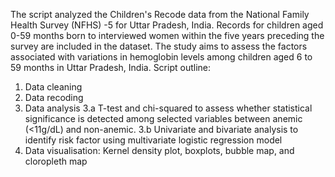 The script analyzed the Children's Recode data from the National Family Health Survey (NFHS) -5 for Uttar Pradesh, India. Records for children aged 0-59 months born to interviewed women within the five years preceding the survey are included in the dataset. The study aims to assess the factors associated with variations in hemoglobin levels among children aged 6 to 59 months in Uttar Pradesh, India.
Script outline:
1. Data cleaning
2. Data recoding
3. Data analysis
   3.a T-test and chi-squared to assess whether statistical significance is detected among selected variables between anemic (<11g/dL) and non-anemic.
   3.b Univariate and bivariate analysis to identify risk factor using multivariate logistic regression model
4. Data visualisation: Kernel density plot, boxplots, bubble map, and cloropleth map

